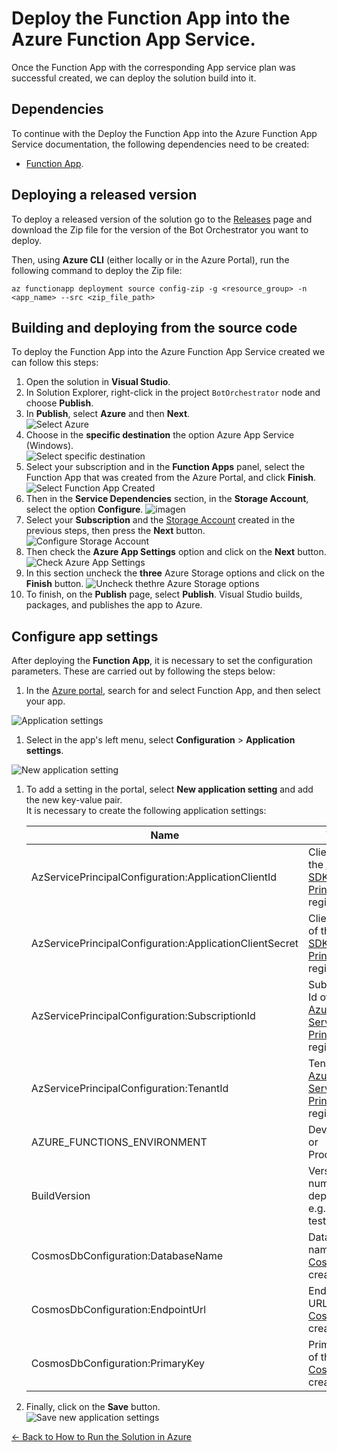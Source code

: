 # Deploy the Function App into the Azure Function App Service.

Once the Function App with the corresponding App service plan was successful created, we can deploy the solution build into it. 

## Dependencies
To continue with the Deploy the Function App into the Azure Function App Service documentation, the following dependencies need to be created:

- [Function App](function_app_and_app_service_plan.md).

## Deploying a released version
To deploy a released version of the solution go to the [Releases](https://github.com/microsoft/Broadcast-Development-Kit/releases) page and download the Zip file for the version of the Bot Orchestrator you want to deploy.

Then, using **Azure CLI** (either locally or in the Azure Portal), run the following command to deploy the Zip file:

```
az functionapp deployment source config-zip -g <resource_group> -n <app_name> --src <zip_file_path>
```

## Building and deploying from the source code
To deploy the Function App into the Azure Function App Service created we can follow this steps:
1. Open the solution in **Visual Studio**.
1. In Solution Explorer, right-click in the project `BotOrchestrator` node and choose **Publish**.
1. In **Publish**, select **Azure** and then **Next**.  
![Select Azure](./images/deploy_function_app_select_azure.png)
1. Choose in the **specific destination** the option Azure App Service (Windows).  
![Select specific destination](./images/deploy_function_app_select_specific_destination.png)
1. Select your subscription and in the **Function Apps** panel, select the Function App that was created from the Azure Portal, and click **Finish**.  
![Select Function App Created](./images/deploy_function_app_select_function_app_created.png)
1. Then in the **Service Dependencies** section, in the **Storage Account**, select the option **Configure**.
![imagen](images/deploy_function_app_sa_config.png)
1. Select your **Subscription** and the [Storage Account](storage_account.md) created in the previous steps, then press the **Next** button.
![Configure Storage Account](images/deploy_function_app_sa_select.png)
1. Then check the **Azure App Settings** option and click on the **Next** button.
![Check Azure App Settings](images/deploy_function_app_sa_check.png)
1. In this section uncheck the **three** Azure Storage options and click on the **Finish** button.
![Uncheck thethre Azure Storage options](images/deploy_function_app_sa_uncheck.png)
1. To finish, on the **Publish** page, select **Publish**. Visual Studio builds, packages, and publishes the app to Azure.

## Configure app settings
After deploying the **Function App**, it is necessary to set the configuration parameters. These are carried out by following the steps below:

1. In the [Azure portal](http://portal.azure.com/), search for and select Function App, and then select your app.  

![Application settings](./images/function_app_search.png)
1. Select in the app's left menu, select **Configuration** > **Application settings**.  

![New application setting](./images/function_app_configuration_application_settings.png)
1. To add a setting in the portal, select **New application setting** and add the new key-value pair.  
It is necessary to create the following application settings:

    | Name                                                        | Value                                                                   |
    |-------------------------------------------------------------|-------------------------------------------------------------------------|
    | AzServicePrincipalConfiguration:ApplicationClientId         | Client Id of the [Azure SDK Service Principal](azure_sdk_service_principal.md) app registration.              |
    | AzServicePrincipalConfiguration:ApplicationClientSecret     | Client secret of the [Azure SDK Service Principal](azure_sdk_service_principal.md) app registration.          |
    | AzServicePrincipalConfiguration:SubscriptionId              | Subscription Id of the [Azure SDK Service Principal](azure_sdk_service_principal.md) app registration.        |
    | AzServicePrincipalConfiguration:TenantId                    | Tenant Id of [Azure SDK Service Principal](azure_sdk_service_principal.md) app registration.                  |
    | AZURE_FUNCTIONS_ENVIRONMENT                                 | Development or Production                                               |
    | BuildVersion                                                | Version number deployed e.g. 0.0.0-test                                 |
    | CosmosDbConfiguration:DatabaseName                          | Database name of the [Cosmos DB](cosmos_db.md) created.                           |
    | CosmosDbConfiguration:EndpointUrl                           | Endpoint URL of the [Cosmos DB](cosmos_db.md) created.                            |
    | CosmosDbConfiguration:PrimaryKey                            | Primary key of the [Cosmos DB](cosmos_db.md) created.                             |

1. Finally, click on the **Save** button.  
![Save new application settings](./images/function_app_save_new_application_settings.png)

[← Back to How to Run the Solution in Azure](README.md#how-to-run-the-solution-in-azure)